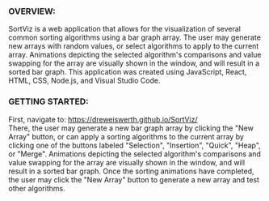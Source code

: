 ### OVERVIEW:
SortViz is a web application that allows for the visualization of several common sorting algorithms using a bar graph array. The user may generate new arrays with random values, or select algorithms to apply to the current array. Animations depicting the selected algorithm's comparisons and value swapping for the array are visually shown in the window, and will result in a sorted bar graph. This application was created using JavaScript, React, HTML, CSS, Node.js, and Visual Studio Code.

### GETTING STARTED:
First, navigate to: https://dreweiswerth.github.io/SortViz/ \
There, the user may generate a new bar graph array by clicking the "New Array" button, or can apply a
sorting algorithms to the current array by clicking one of the buttons labeled "Selection", "Insertion", "Quick", "Heap", or "Merge". Animations depicting the selected algorithm's comparisons and value
swapping for the array are visually shown in the window, and will result in a sorted bar graph. Once the sorting animations have completed, the user may click the "New Array" button to generate a new array and test other algorithms.